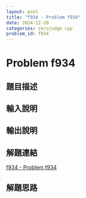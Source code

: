 ```yaml
---
layout: post
title: "f934 - Problem f934"
date: 2024-12-20
categories: zerojudge cpp
problem_id: f934
---
```


# Problem f934

## 題目描述



## 輸入說明



## 輸出說明



## 解題連結

[f934 - Problem f934](https://zerojudge.tw/ShowProblem?problemid=f934)

## 解題思路

